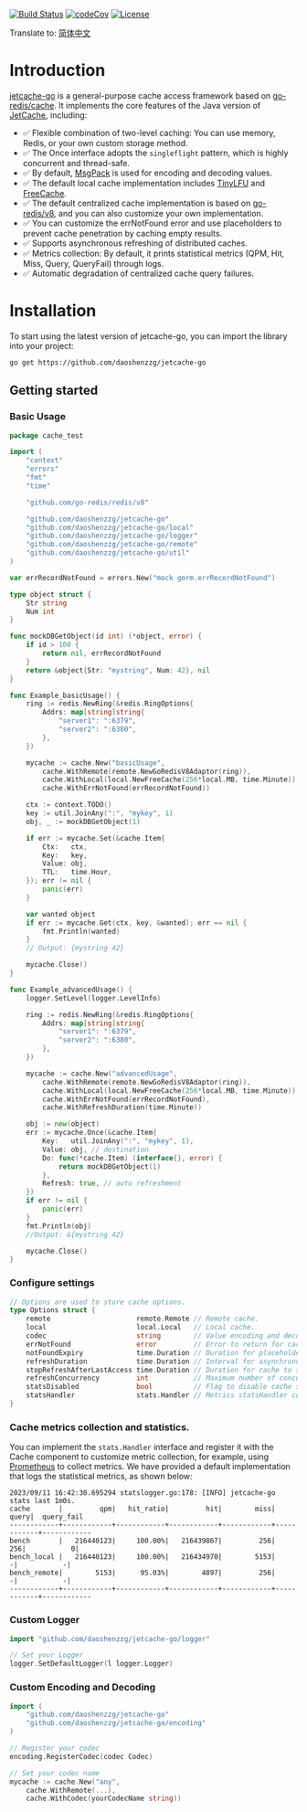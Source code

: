 <p>
<a href="https://github.com/daoshenzzg/jetcache-go/actions"><img src="https://github.com/daoshenzzg/jetcache-go/workflows/Go/badge.svg" alt="Build Status"></a>
<a href="https://codecov.io/gh/daoshenzzg/jetcache-go"><img src="https://codecov.io/gh/daoshenzzg/jetcache-go/master/graph/badge.svg" alt="codeCov"></a>
<a href="https://github.com/daoshenzzg/jetcache-go/blob/main/LICENSE"><img src="https://img.shields.io/badge/license-MIT-green" alt="License"></a>
</p>


Translate to: [简体中文](README_zh.md)

# Introduction
[jetcache-go](https://github.com/daoshenzzg/jetcache-go) is a general-purpose cache access framework based on
[go-redis/cache](https://github.com/go-redis/cache). It implements the core features of the Java version of 
[JetCache](https://github.com/alibaba/jetcache), including:

- ✅ Flexible combination of two-level caching: You can use memory, Redis, or your own custom storage method.
- ✅ The Once interface adopts the `singleflight` pattern, which is highly concurrent and thread-safe.
- ✅ By default, [MsgPack](https://github.com/vmihailenco/msgpack) is used for encoding and decoding values.
- ✅ The default local cache implementation includes [TinyLFU](https://github.com/dgryski/go-tinylfu) and [FreeCache](https://github.com/coocood/freecache).
- ✅ The default centralized cache implementation is based on [go-redis/v8](https://github.com/redis/go-redis), and you can also customize your own implementation.
- ✅ You can customize the errNotFound error and use placeholders to prevent cache penetration by caching empty results.
- ✅ Supports asynchronous refreshing of distributed caches.
- ✅ Metrics collection: By default, it prints statistical metrics (QPM, Hit, Miss, Query, QueryFail) through logs.
- ✅ Automatic degradation of centralized cache query failures.

# Installation
To start using the latest version of jetcache-go, you can import the library into your project:
```shell
go get https://github.com/daoshenzzg/jetcache-go
```

## Getting started

### Basic Usage
```go
package cache_test

import (
	"context"
	"errors"
	"fmt"
	"time"

	"github.com/go-redis/redis/v8"

	"github.com/daoshenzzg/jetcache-go"
	"github.com/daoshenzzg/jetcache-go/local"
	"github.com/daoshenzzg/jetcache-go/logger"
	"github.com/daoshenzzg/jetcache-go/remote"
	"github.com/daoshenzzg/jetcache-go/util"
)

var errRecordNotFound = errors.New("mock gorm.errRecordNotFound")

type object struct {
	Str string
	Num int
}

func mockDBGetObject(id int) (*object, error) {
	if id > 100 {
		return nil, errRecordNotFound
	}
	return &object{Str: "mystring", Num: 42}, nil
}

func Example_basicUsage() {
	ring := redis.NewRing(&redis.RingOptions{
		Addrs: map[string]string{
			"server1": ":6379",
			"server2": ":6380",
		},
	})

	mycache := cache.New("basicUsage",
		cache.WithRemote(remote.NewGoRedisV8Adaptor(ring)),
		cache.WithLocal(local.NewFreeCache(256*local.MB, time.Minute)),
		cache.WithErrNotFound(errRecordNotFound))

	ctx := context.TODO()
	key := util.JoinAny(":", "mykey", 1)
	obj, _ := mockDBGetObject(1)

	if err := mycache.Set(&cache.Item{
		Ctx:   ctx,
		Key:   key,
		Value: obj,
		TTL:   time.Hour,
	}); err != nil {
		panic(err)
	}

	var wanted object
	if err := mycache.Get(ctx, key, &wanted); err == nil {
		fmt.Println(wanted)
	}
	// Output: {mystring 42}

	mycache.Close()
}

func Example_advancedUsage() {
	logger.SetLevel(logger.LevelInfo)

	ring := redis.NewRing(&redis.RingOptions{
		Addrs: map[string]string{
			"server1": ":6379",
			"server2": ":6380",
		},
	})

	mycache := cache.New("advancedUsage",
		cache.WithRemote(remote.NewGoRedisV8Adaptor(ring)),
		cache.WithLocal(local.NewFreeCache(256*local.MB, time.Minute)),
		cache.WithErrNotFound(errRecordNotFound),
		cache.WithRefreshDuration(time.Minute))

	obj := new(object)
	err := mycache.Once(&cache.Item{
		Key:   util.JoinAny(":", "mykey", 1),
		Value: obj, // destination
		Do: func(*cache.Item) (interface{}, error) {
			return mockDBGetObject(1)
		},
		Refresh: true, // auto refreshment
	})
	if err != nil {
		panic(err)
	}
	fmt.Println(obj)
	//Output: &{mystring 42}

	mycache.Close()
}
```

### Configure settings
```go
// Options are used to store cache options.
type Options struct {
    remote                     remote.Remote // Remote cache.
    local                      local.Local   // Local cache.
    codec                      string        // Value encoding and decoding method. Default is "msgpack.Name". You can also customize it.
    errNotFound                error         // Error to return for cache miss. Used to prevent cache penetration.
    notFoundExpiry             time.Duration // Duration for placeholder cache when there is a cache miss. Default is 1 minute.
    refreshDuration            time.Duration // Interval for asynchronous cache refresh. Default is 0 (refresh is disabled).
    stopRefreshAfterLastAccess time.Duration // Duration for cache to stop refreshing after no access. Default is refreshDuration + 1 second.
    refreshConcurrency         int           // Maximum number of concurrent cache refreshes. Default is 4.
    statsDisabled              bool          // Flag to disable cache statistics.
    statsHandler               stats.Handler // Metrics statsHandler collector.
}
```

### Cache metrics collection and statistics.
You can implement the `stats.Handler` interface and register it with the Cache component to customize metric collection, 
for example, using [Prometheus](https://github.com/prometheus/client_golang) to collect metrics. We have provided a 
default implementation that logs the statistical metrics, as shown below:
```shell
2023/09/11 16:42:30.695294 statslogger.go:178: [INFO] jetcache-go stats last 1m0s.
cache       |         qpm|   hit_ratio|         hit|        miss|       query|  query_fail
------------+------------+------------+------------+------------+------------+------------
bench       |   216440123|     100.00%|   216439867|         256|         256|           0|
bench_local |   216440123|     100.00%|   216434970|        5153|           -|           -|
bench_remote|        5153|      95.03%|        4897|         256|           -|           -|
------------+------------+------------+------------+------------+------------+------------
```

### Custom Logger
```go
import "github.com/daoshenzzg/jetcache-go/logger"

// Set your Logger
logger.SetDefaultLogger(l logger.Logger)
```

### Custom Encoding and Decoding
```go
import (
    "github.com/daoshenzzg/jetcache-go"
    "github.com/daoshenzzg/jetcache-go/encoding"
)

// Register your codec
encoding.RegisterCodec(codec Codec)

// Set your codec name
mycache := cache.New("any",
    cache.WithRemote(...),
    cache.WithCodec(yourCodecName string))
```

